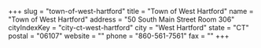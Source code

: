 +++
slug = "town-of-west-hartford"
title = "Town of West Hartford"
name = "Town of West Hartford"
address = "50 South Main Street Room 306"
cityIndexKey = "city-ct-west-hartford"
city = "West Hartford"
state = "CT"
postal = "06107"
website = ""
phone = "860-561-7561"
fax = ""
+++
